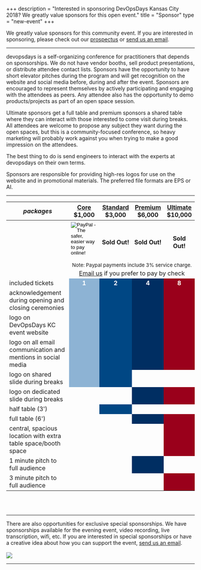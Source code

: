 +++
description = "Interested in sponsoring DevOpsDays Kansas City 2018? We greatly value sponsors for this open event."
title = "Sponsor"
type = "new-event"
+++
<div class = "row">
<div class = "col-md-8 col-sm-12">
We greatly value sponsors for this community event. If you are interested in sponsoring, please check out our <a href="/events/2018-kansas-city/prospectus.pdf">prospectus</a> or <a href="mailto:organizers-kansas-city-2018@devopsdays.org?subject=DevOpsDays%20Kansas%20City%202018%20Sponsorship">send us an email</a>.

<hr>

devopsdays is a self-organizing conference for practitioners that depends on sponsorships. We do not have vendor booths, sell product presentations, or distribute attendee contact lists. Sponsors have the opportunity to have short elevator pitches during the program and will get recognition on the website and social media before, during and after the event. Sponsors are encouraged to represent themselves by actively participating and engaging with the attendees as peers. Any attendee also has the opportunity to demo products/projects as part of an open space session.
<p>
Ultimate sponsors get a full table and premium sponsors a shared table where they can interact with those interested to come visit during breaks. All attendees are welcome to propose any subject they want during the open spaces, but this is a community-focused conference, so heavy marketing will probably work against you when trying to make a good impression on the attendees.
<p>
The best thing to do is send engineers to interact with the experts at devopsdays on their own terms.
<p>
Sponsors are responsible for providing high-res logos for use on the website and in promotional materials.  The preferred file formats are EPS or AI.

<hr/>
<div class = "row">
<div class = "col-sm-12">
  <table class = "table table-bordered table-responsive">
  <thead>
    <tr>
      <th><i>packages</i></th>
      <th><center><b><u><a href="https://www.paypal.com/cgi-bin/webscr?cmd=_s-xclick&hosted_button_id=5LCE8CR2ZUH8J">Core</a></u></b></center><center><b>$1,000</b></center></th>
      <th><center><b><u><a href="mailto:organizers-kansas-city-2018@devopsdays.org?subject=DevOpsDays%20Kansas%20City%202018%20Sponsorship">Standard</a></u></b></center></center><center><b>$3,000</b></center></th>
      <th><center><b><u><a href="mailto:organizers-kansas-city-2018@devopsdays.org?subject=DevOpsDays%20Kansas%20City%202018%20Sponsorship">Premium</a></u></b></center></center><center><b>$6,000</b></center></th>
      <th><center><b><u><a href="mailto:organizers-kansas-city-2018@devopsdays.org?subject=DevOpsDays%20Kansas%20City%202018%20Sponsorship">Ultimate</a></u></b></center></center><center><b>$10,000</b></center></th>
    </tr>
    </thead>
    <tbody>
    <tr>
      <td style="border-bottom: 0; border-top: 0;"></td>
      <td style="padding: 4px 5px 0px 5px;">
        <!-- Core Paypal button  -->
        <form action="https://www.paypal.com/cgi-bin/webscr" method="post" target="_top">
          <input type="hidden" name="cmd" value="_s-xclick">
          <input type="hidden" name="hosted_button_id" value="5LCE8CR2ZUH8J">
          <input type="image" src="https://www.paypalobjects.com/en_US/i/btn/btn_paynow_LG.gif" border="0" name="submit" alt="PayPal - The safer, easier way to pay online!">
          <img alt="" border="0" src="https://www.paypalobjects.com/en_US/i/scr/pixel.gif" width="1" height="1">
        </form>
      </td>
      <td style="padding: 4px 5px 0px 5px;"><center><b>Sold Out!</b></center>
        <!-- Standard Paypal button  -->
        <!-- <form action="https://www.paypal.com/cgi-bin/webscr" method="post" target="_top">
          <input type="hidden" name="cmd" value="_s-xclick">
          <input type="hidden" name="hosted_button_id" value="WJ3T6Q3RA9DMW">
          <input type="image" src="https://www.paypalobjects.com/en_US/i/btn/btn_paynow_LG.gif" border="0" name="submit" alt="PayPal - The safer, easier way to pay online!">
          <img alt="" border="0" src="https://www.paypalobjects.com/en_US/i/scr/pixel.gif" width="1" height="1">
        </form> -->
      </td>
      <td style="padding: 4px 5px 0px 5px;"><center><b>Sold Out!</b></center>
        <!-- Premium Paypal button  -->
        <!-- <form action="https://www.paypal.com/cgi-bin/webscr" method="post" target="_top">
          <input type="hidden" name="cmd" value="_s-xclick">
          <input type="hidden" name="hosted_button_id" value="KUJUTPDCQ3MXS">
          <input type="image" src="https://www.paypalobjects.com/en_US/i/btn/btn_paynow_LG.gif" border="0" name="submit" alt="PayPal - The safer, easier way to pay online!">
          <img alt="" border="0" src="https://www.paypalobjects.com/en_US/i/scr/pixel.gif" width="1" height="1">
        </form> -->
      </td>
      <td style="padding: 4px 5px 0px 5px;"><center><b>Sold Out!</b></center>
        <!-- Ultimate Paypal button  -->
        <!-- form action="https://www.paypal.com/cgi-bin/webscr" method="post" target="_top">
          <input type="hidden" name="cmd" value="_s-xclick">
          <input type="hidden" name="hosted_button_id" value="VKA92EMUQMXKG">
          <input type="image" src="https://www.paypalobjects.com/en_US/i/btn/btn_paynow_LG.gif" border="0" name="submit" alt="PayPal - The safer, easier way to pay online!">
          <img alt="" border="0" src="https://www.paypalobjects.com/en_US/i/scr/pixel.gif" width="1" height="1">
        </form>-->
      </td>
    </tr>
    <tr>
      <td style="border-bottom: 0; border-top: 0;"></td>
      <td colspan="4" style="padding: 0px 0px 0px 0;"><center><small>Note: Paypal payments include 3% service charge.</small></center></td>
    </tr>
    <tr>
      <td style="border-bottom: 0; border-top: 0;"></td>
      <td colspan="4" style="padding: 4px 0px 4px 0;text-align: center;"><a href="mailto:organizers-kansas-city-2018@devopsdays.org?subject=DevOpsDays%20Kansas%20City%202017%20Sponsorship">Email us</a> if you prefer to pay by check</td>
    </tr>
    <tr>
      <td>included tickets</td>
      <td bgcolor="8DB3D4"><center><strong style="color:white;">1</strong></center></td>
      <td bgcolor="004784"><center><strong style="color:white;">2</strong></center></td>
      <td bgcolor="002E62"><center><strong style="color:white;">4</strong></center></td>
      <td bgcolor="9A001B"><center><strong style="color:white;">8</strong></center></td>
    </tr>
    <tr>
      <td>acknowledgement during opening and closing ceremonies</td>
      <td bgcolor="8DB3D4">&nbsp;</td>
      <td bgcolor="004784">&nbsp;</td>
      <td bgcolor="002E62">&nbsp;</td>
      <td bgcolor="9A001B">&nbsp;</td>
    </tr>
    <tr>
      <td>logo on DevOpsDays KC event website</td>
      <td bgcolor="8DB3D4">&nbsp;</td>
      <td bgcolor="004784">&nbsp;</td>
      <td bgcolor="002E62">&nbsp;</td>
      <td bgcolor="9A001B">&nbsp;</td>
    </tr>
    <tr>
      <td>logo on all email communication and mentions in social media</td>
      <td bgcolor="8DB3D4">&nbsp;</td>
      <td bgcolor="004784">&nbsp;</td>
      <td bgcolor="002E62">&nbsp;</td>
      <td bgcolor="9A001B">&nbsp;</td>
    </tr>
    <tr>
      <td>logo on shared slide during breaks</td>
      <td bgcolor="8DB3D4">&nbsp;</td>
      <td bgcolor="004784">&nbsp;</td>
      <td>&nbsp;</td>
      <td>&nbsp;</td>
    </tr>
    <tr>
    <tr>
      <td>logo on dedicated slide during breaks</td>
      <td>&nbsp;</td>
      <td>&nbsp;</td>
      <td bgcolor="002E62">&nbsp;</td>
      <td bgcolor="9A001B">&nbsp;</td>
    </tr>
    <tr>
      <td>half table (3')</td>
      <td>&nbsp;</td>
      <td bgcolor="004784">&nbsp;</td>
      <td>&nbsp;</td>
      <td>&nbsp;</td>
    </tr>
    <tr>
      <td>full table (6')</td>
      <td>&nbsp;</td>
      <td>&nbsp;</td>
      <td bgcolor="002E62">&nbsp;</td>
      <td bgcolor="9A001B">&nbsp;</td>
    </tr>
    <tr>
      <td>central, spacious location with extra table space/booth space</td>
      <td>&nbsp;</td>
      <td>&nbsp;</td>
      <td>&nbsp;</td>
      <td bgcolor="9A001B">&nbsp;</td>
    </tr>
    <tr>
      <td>1 minute pitch to full audience </td>
      <td>&nbsp;</td>
      <td>&nbsp;</td>
      <td bgcolor="002E62">&nbsp;</td>
      <td>&nbsp;</td>
    </tr>
    <tr>
      <td>3 minute pitch to full audience </td>
      <td>&nbsp;</td>
      <td>&nbsp;</td>
      <td>&nbsp;</td>
      <td bgcolor="9A001B">&nbsp;</td>
    </tr>
    </tbody>
  </table>
  <br/>
  <br/>
  <hr/>
  There are also opportunities for exclusive special sponsorships. We have sponsorships available for the evening event, video recording, live transcription, wifi, etc. If you are interested in special sponsorships or have a creative idea about how you can support the event, <a href="mailto:organizers-kansascity-2018@devopsdays.org?subject=DevOpsDays%20Kansas%20City%202018%20Sponsorship">send us an email</a>.
  <br/>
  <br/> <!--
  <table border=1 cellspacing=1>
  <tr>
    <th><i>Sponsor FAQ</i></th>
    <th><center><b>Answers to questions frequently asked by sponsors&nbsp;&nbsp;&nbsp;&nbsp;&nbsp;&nbsp;&nbsp;&nbsp;&nbsp;&nbsp;&nbsp;&nbsp;&nbsp;&nbsp;&nbsp;&nbsp;&nbsp;&nbsp;&nbsp;&nbsp;&nbsp;&nbsp;&nbsp;&nbsp;&nbsp;&nbsp;&nbsp;&nbsp;&nbsp;&nbsp;&nbsp;&nbsp;&nbsp;&nbsp;&nbsp;&nbsp;&nbsp;&nbsp;&nbsp;&nbsp;&nbsp;&nbsp;&nbsp;&nbsp;&nbsp;&nbsp;&nbsp;&nbsp;&nbsp;</center></b></th>
    <th></th>
  </tr>
<tr><td>What dates/times can we set up and tear down?</td><td></td></tr>
<tr><td>How do we ship to the venue?</td><td></td></tr>
<tr><td>How do we ship from the venue?</td><td></td></tr>
<tr><td>Whom should we send?</td><td></td></tr>
<tr><td>What should we expect regarding electricity? (how much, any fees, etc)</td><td></td></tr>
<tr><td>What should we expect regarding WiFi? (how much, any fees, etc)</td><td></td></tr>
<tr><td>How do we order additional A/V equipment?</td><td></td></tr>
<tr><td>Additional important details</td><td></td></tr>
</table> -->
</div>
</div>
</div>
<div class = "col-md-4 col-sm-12">
<a href = "/events/2018-kansas-city/prospectus.pdf"><img src = "/events/2018-kansas-city/prospectus.png" class="img-fluid""></a>
</div>
</div>

<hr/>